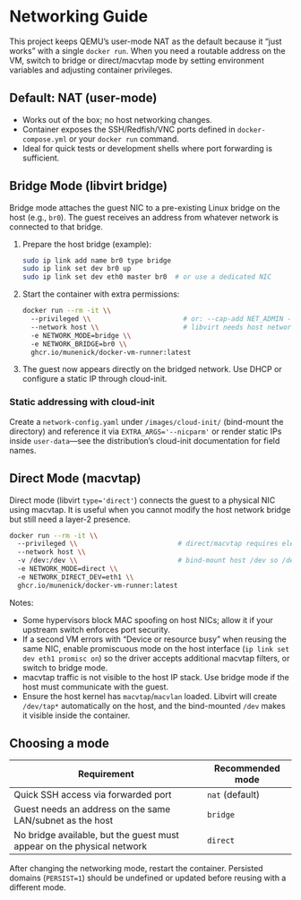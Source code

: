 # Networking Guide

This project keeps QEMU’s user-mode NAT as the default because it “just works” with a single `docker run`. When you need a routable address on the VM, switch to bridge or direct/macvtap mode by setting environment variables and adjusting container privileges.

## Default: NAT (user-mode)

- Works out of the box; no host networking changes.
- Container exposes the SSH/Redfish/VNC ports defined in `docker-compose.yml` or your `docker run` command.
- Ideal for quick tests or development shells where port forwarding is sufficient.

## Bridge Mode (libvirt bridge)

Bridge mode attaches the guest NIC to a pre-existing Linux bridge on the host (e.g., `br0`). The guest receives an address from whatever network is connected to that bridge.

1. Prepare the host bridge (example):
   ```bash
   sudo ip link add name br0 type bridge
   sudo ip link set dev br0 up
   sudo ip link set dev eth0 master br0  # or use a dedicated NIC
   ```
2. Start the container with extra permissions:
   ```bash
   docker run --rm -it \\
     --privileged \\                       # or: --cap-add NET_ADMIN --device /dev/net/tun
     --network host \\                     # libvirt needs host networking to tap the bridge
     -e NETWORK_MODE=bridge \\
     -e NETWORK_BRIDGE=br0 \\
     ghcr.io/munenick/docker-vm-runner:latest
   ```
3. The guest now appears directly on the bridged network. Use DHCP or configure a static IP through cloud-init.

### Static addressing with cloud-init

Create a `network-config.yaml` under `/images/cloud-init/` (bind-mount the directory) and reference it via `EXTRA_ARGS='--nicparm'` or render static IPs inside `user-data`—see the distribution’s cloud-init documentation for field names.

## Direct Mode (macvtap)

Direct mode (libvirt `type='direct'`) connects the guest to a physical NIC using macvtap. It is useful when you cannot modify the host network bridge but still need a layer-2 presence.

```bash
docker run --rm -it \\
  --privileged \\                         # direct/macvtap requires elevated networking privileges
  --network host \\
  -v /dev:/dev \\                         # bind-mount host /dev so /dev/tap* is visible
  -e NETWORK_MODE=direct \\
  -e NETWORK_DIRECT_DEV=eth1 \\
  ghcr.io/munenick/docker-vm-runner:latest
```

Notes:

- Some hypervisors block MAC spoofing on host NICs; allow it if your upstream switch enforces port security.
- If a second VM errors with “Device or resource busy” when reusing the same NIC, enable promiscuous mode on the host interface (`ip link set dev eth1 promisc on`) so the driver accepts additional macvtap filters, or switch to bridge mode.
- macvtap traffic is not visible to the host IP stack. Use bridge mode if the host must communicate with the guest.
- Ensure the host kernel has `macvtap`/`macvlan` loaded. Libvirt will create `/dev/tap*` automatically on the host, and the bind-mounted `/dev` makes it visible inside the container.

## Choosing a mode

| Requirement | Recommended mode |
| --- | --- |
| Quick SSH access via forwarded port | `nat` (default) |
| Guest needs an address on the same LAN/subnet as the host | `bridge` |
| No bridge available, but the guest must appear on the physical network | `direct` |

After changing the networking mode, restart the container. Persisted domains (`PERSIST=1`) should be undefined or updated before reusing with a different mode.
